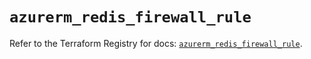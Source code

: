 # `azurerm_redis_firewall_rule`

Refer to the Terraform Registry for docs: [`azurerm_redis_firewall_rule`](https://registry.terraform.io/providers/hashicorp/azurerm/4.46.0/docs/resources/redis_firewall_rule).
